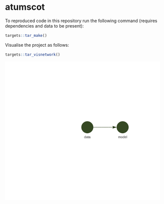 
<!-- README.md is generated from README.Rmd. Please edit that file -->

# atumscot

<!-- badges: start -->
<!-- badges: end -->

To reproduced code in this repository run the following command
(requires dependencies and data to be present):

``` r
targets::tar_make()
```

Visualise the project as follows:

``` r
targets::tar_visnetwork()
```

![](README_files/figure-gfm/visnet-1.png)<!-- -->
